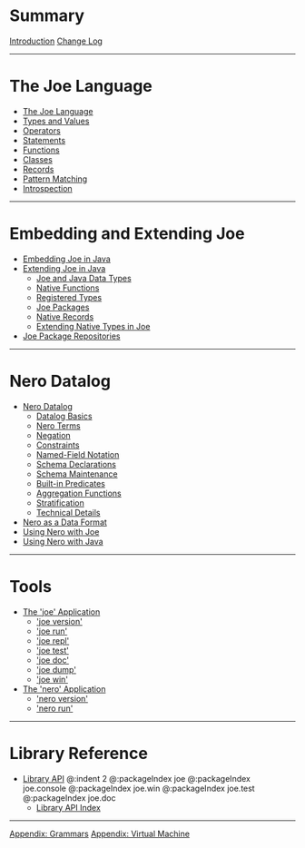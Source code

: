 # Summary

[Introduction](introduction.md)
[Change Log](changes.md)

---

# The Joe Language

- [The Joe Language](language.md)
- [Types and Values](types.md)
- [Operators](operators.md)
- [Statements](statements.md)
- [Functions](functions.md)
- [Classes](classes.md)
- [Records](records.md)
- [Pattern Matching](patterns.md)
- [Introspection](introspection.md)

---

# Embedding and Extending Joe
- [Embedding Joe in Java](embedding/embedding.md)
- [Extending Joe in Java](extending/extending.md)
  - [Joe and Java Data Types](extending/java_types.md)
  - [Native Functions](extending/native_functions.md)
  - [Registered Types](extending/registered_types.md)
  - [Joe Packages](extending/packages.md)
  - [Native Records](extending/native_records.md)
  - [Extending Native Types in Joe](extending/native_classes.md)
- [Joe Package Repositories](package_repos.md)
 
---

# Nero Datalog

- [Nero Datalog](nero/nero.md)
  - [Datalog Basics](nero/datalog_basics.md) 
  - [Nero Terms](nero/terms.md)
  - [Negation](nero/negation.md)
  - [Constraints](nero/constraints.md)
  - [Named-Field Notation](nero/named_fields.md)
  - [Schema Declarations](nero/schema.md)
  - [Schema Maintenance](nero/schema_maintenance.md)
  - [Built-in Predicates](nero/builtin_predicates.md)
  - [Aggregation Functions](nero/aggregation_functions.md)
  - [Stratification](nero/stratification.md) 
  - [Technical Details](nero/technical_details.md)
- [Nero as a Data Format](nero/nero_data.md)
- [Using Nero with Joe](nero/nero_and_joe.md)
- [Using Nero with Java](nero/nero_and_java.md)
---

# Tools
- [The 'joe' Application](joe_app.md)
  - ['joe version'](joe_version.md)
  - ['joe run'](joe_run.md)
  - ['joe repl'](joe_repl.md)
  - ['joe test'](joe_test.md)
  - ['joe doc'](joe_doc.md)
  - ['joe dump'](joe_dump.md)
  - ['joe win'](joe_win.md)
- [The 'nero' Application](nero_app.md)
  - ['nero version'](nero_version.md)
  - ['nero run'](nero_run.md)
 
---
 
# Library Reference

- [Library API](library.md)
@:indent 2
@:packageIndex joe
@:packageIndex joe.console
@:packageIndex joe.win
@:packageIndex joe.test
@:packageIndex joe.doc
  - [Library API Index](./library/index.md)

---

[Appendix: Grammars](grammar.md)
[Appendix: Virtual Machine](vm.md)
